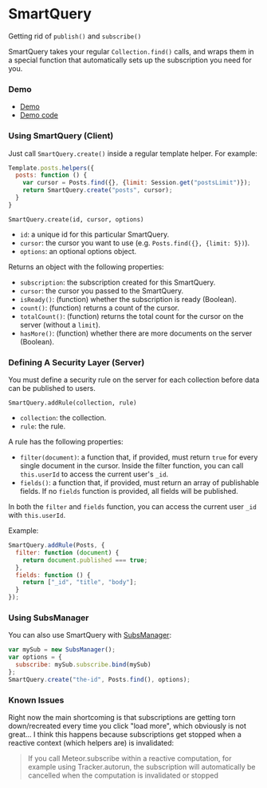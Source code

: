 # SmartQuery

Getting rid of `publish()` and `subscribe()`

SmartQuery takes your regular `Collection.find()` calls, and wraps them in a special function that automatically sets up the subscription you need for you. 

### Demo

- [Demo](http://smartquery.meteor.com)
- [Demo code](https://github.com/SachaG/smartquery-demo)

### Using SmartQuery (Client)

Just call `SmartQuery.create()` inside a regular template helper. For example:

```js
Template.posts.helpers({
  posts: function () {
    var cursor = Posts.find({}, {limit: Session.get("postsLimit")});
    return SmartQuery.create("posts", cursor);
  }
}
```

`SmartQuery.create(id, cursor, options)`

- `id`: a unique id for this particular SmartQuery.
- `cursor`: the cursor you want to use (e.g. `Posts.find({}, {limit: 5})`).
- `options`: an optional options object.

Returns an object with the following properties:

- `subscription`: the subscription created for this SmartQuery.
- `cursor`: the cursor you passed to the SmartQuery.
- `isReady()`: (function) whether the subscription is ready (Boolean).
- `count()`: (function) returns a count of the cursor.
- `totalCount()`: (function) returns the total count for the cursor on the server (without a `limit`).
- `hasMore()`: (function) whether there are more documents on the server (Boolean).

### Defining A Security Layer (Server)

You must define a security rule on the server for each collection before data can be published to users.

`SmartQuery.addRule(collection, rule)`

- `collection`: the collection.
- `rule`: the rule.

A rule has the following properties:

- `filter(document)`: a function that, if provided, must return `true` for every single document in the cursor. Inside the filter function, you can call `this.userId` to access the current user's `_id`. 
- `fields()`: a function that, if provided, must return an array of publishable fields. If no `fields` function is provided, all fields will be published. 

In both the `filter` and `fields` function, you can access the current user `_id` with `this.userId`. 

Example:

```js
SmartQuery.addRule(Posts, {
  filter: function (document) {
    return document.published === true;
  },
  fields: function () {
    return ["_id", "title", "body"];
  }
});
```

### Using SubsManager

You can also use SmartQuery with [SubsManager](https://github.com/meteorhacks/subs-manager):

```js
var mySub = new SubsManager();
var options = {
  subscribe: mySub.subscribe.bind(mySub)
};
SmartQuery.create("the-id", Posts.find(), options);
```

### Known Issues

Right now the main shortcoming is that subscriptions are getting torn down/recreated every time you click "load more", which obviously is not great… I think this happens because subscriptions get stopped when a reactive context (which helpers are) is invalidated:

> If you call Meteor.subscribe within a reactive computation, for example using Tracker.autorun, the subscription will automatically be cancelled when the computation is invalidated or stopped